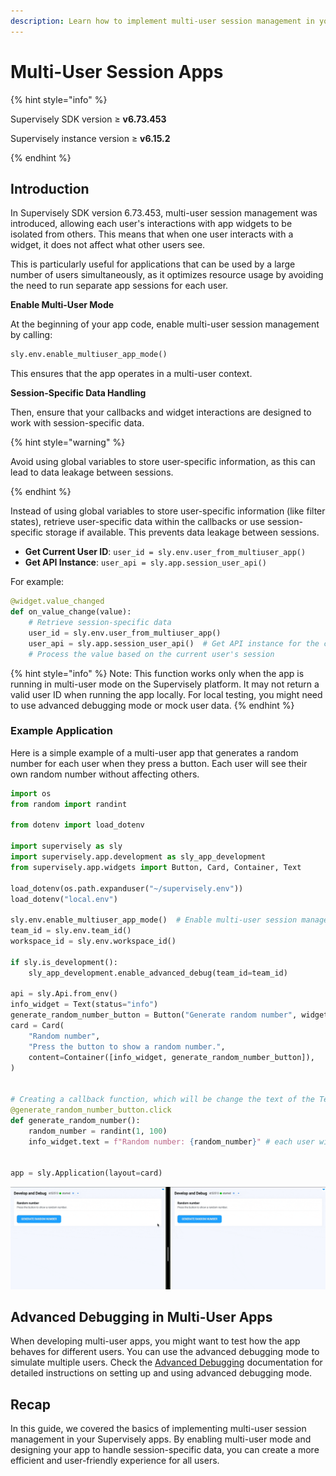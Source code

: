 ```yaml
---
description: Learn how to implement multi-user session management in your Supervisely apps, ensuring isolated user interactions with widgets.
---
```


# Multi-User Session Apps

{% hint style="info" %}

Supervisely SDK version ≥ **v6.73.453**

Supervisely instance version ≥ **v6.15.2**

{% endhint %}

## Introduction

In Supervisely SDK version 6.73.453, multi-user session management was introduced, allowing each user's interactions with app widgets to be isolated from others. This means that when one user interacts with a widget, it does not affect what other users see.

This is particularly useful for applications that can be used by a large number of users simultaneously, as it optimizes resource usage by avoiding the need to run separate app sessions for each user.

**Enable Multi-User Mode**

At the beginning of your app code, enable multi-user session management by calling:

```python
sly.env.enable_multiuser_app_mode()
```

This ensures that the app operates in a multi-user context.

**Session-Specific Data Handling**

Then, ensure that your callbacks and widget interactions are designed to work with session-specific data.

{% hint style="warning" %}

Avoid using global variables to store user-specific information, as this can lead to data leakage between sessions.

{% endhint %}

Instead of using global variables to store user-specific information (like filter states), retrieve user-specific data within the callbacks or use session-specific storage if available. This prevents data leakage between sessions.

- **Get Current User ID**: `user_id = sly.env.user_from_multiuser_app()`
- **Get API Instance**: `user_api = sly.app.session_user_api()`

For example:

```python
@widget.value_changed
def on_value_change(value):
    # Retrieve session-specific data
    user_id = sly.env.user_from_multiuser_app()
    user_api = sly.app.session_user_api()  # Get API instance for the current user
    # Process the value based on the current user's session
```

{% hint style="info" %}
Note: This function works only when the app is running in multi-user mode on the Supervisely platform. It may not return a valid user ID when running the app locally. For local testing, you might need to use advanced debugging mode or mock user data.
{% endhint %}

### Example Application

Here is a simple example of a multi-user app that generates a random number for each user when they press a button. Each user will see their own random number without affecting others.

```python
import os
from random import randint

from dotenv import load_dotenv

import supervisely as sly
import supervisely.app.development as sly_app_development
from supervisely.app.widgets import Button, Card, Container, Text

load_dotenv(os.path.expanduser("~/supervisely.env"))
load_dotenv("local.env")

sly.env.enable_multiuser_app_mode()  # Enable multi-user session management
team_id = sly.env.team_id()
workspace_id = sly.env.workspace_id()

if sly.is_development():
    sly_app_development.enable_advanced_debug(team_id=team_id)

api = sly.Api.from_env()
info_widget = Text(status="info")
generate_random_number_button = Button("Generate random number", widget_id="mb")
card = Card(
    "Random number",
    "Press the button to show a random number.",
    content=Container([info_widget, generate_random_number_button]),
)


# Creating a callback function, which will be change the text of the Text widget
@generate_random_number_button.click
def generate_random_number():
    random_number = randint(1, 100)
    info_widget.text = f"Random number: {random_number}" # each user will see their own value


app = sly.Application(layout=card)
```

![Example App](../../.gitbook/assets/multi-user.gif)

## Advanced Debugging in Multi-User Apps

When developing multi-user apps, you might want to test how the app behaves for different users. You can use the advanced debugging mode to simulate multiple users. Check the [Advanced Debugging](./advanced-debugging.md) documentation for detailed instructions on setting up and using advanced debugging mode.

## Recap

In this guide, we covered the basics of implementing multi-user session management in your Supervisely apps. By enabling multi-user mode and designing your app to handle session-specific data, you can create a more efficient and user-friendly experience for all users.
